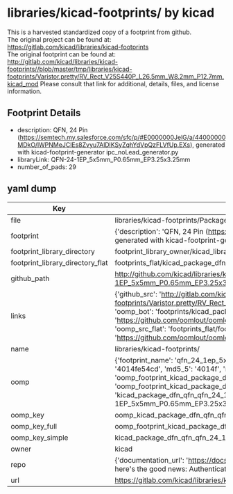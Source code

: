 # libraries/kicad-footprints/ by kicad  
This is a harvested standardized copy of a footprint from github.  
The original project can be found at:  
https://gitlab.com/kicad/libraries/kicad-footprints  
The original footprint can be found at:
http://gitlab.com/kicad/libraries/kicad-footprints//blob/master/tmp/libraries/kicad-footprints/Varistor.pretty/RV_Rect_V25S440P_L26.5mm_W8.2mm_P12.7mm.kicad_mod
Please consult that link for additional, details, files, and license information.  
## Footprint Details
* description: QFN, 24 Pin (https://semtech.my.salesforce.com/sfc/p/#E0000000JelG/a/44000000MDkO/lWPNMeJClEs8Zvyu7AlDlKSyZqhYdVpQzFLVfUp.EXs), generated with kicad-footprint-generator ipc_noLead_generator.py  
* libraryLink: QFN-24-1EP_5x5mm_P0.65mm_EP3.25x3.25mm  
* number_of_pads: 29  
## yaml dump  
| Key | Value |  
| --- | --- |  
| file | libraries/kicad-footprints/Package_DFN_QFN.pretty/QFN-24-1EP_5x5mm_P0.65mm_EP3.25x3.25mm.kicad_mod |  
| footprint | {'description': 'QFN, 24 Pin (https://semtech.my.salesforce.com/sfc/p/#E0000000JelG/a/44000000MDkO/lWPNMeJClEs8Zvyu7AlDlKSyZqhYdVpQzFLVfUp.EXs), generated with kicad-footprint-generator ipc_noLead_generator.py', 'libraryLink': 'QFN-24-1EP_5x5mm_P0.65mm_EP3.25x3.25mm', 'number_of_pads': 29} |  
| footprint_library_directory | footprint_library_owner/kicad_libraries/kicad-footprints/ |  
| footprint_library_directory_flat | footprints_flat/kicad_package_dfn_qfn_qfn_24_1ep_5x5mm_p0_65mm_ep3_25x3_25mm/working |  
| github_path | http://github.com/kicad/libraries/kicad-footprints//blob/master/tmp/libraries/kicad-footprints/Package_DFN_QFN.pretty/QFN-24-1EP_5x5mm_P0.65mm_EP3.25x3.25mm.kicad_mod |  
| links | {'github_src': 'http://gitlab.com/kicad/libraries/kicad-footprints//blob/master/tmp/libraries/kicad-footprints/Varistor.pretty/RV_Rect_V25S440P_L26.5mm_W8.2mm_P12.7mm.kicad_mod', 'github_src_repo': 'https://gitlab.com/kicad/libraries/kicad-footprints', 'oomp_bot': 'footprints/kicad_package_dfn_qfn_qfn_24_1ep_5x5mm_p0_65mm_ep3_25x3_25mm/working', 'oomp_bot_github': 'https://github.com/oomlout/oomlout_oomp_footprint_bot/tree/main/footprints/kicad_package_dfn_qfn_qfn_24_1ep_5x5mm_p0_65mm_ep3_25x3_25mm/working', 'oomp_src_flat': 'footprints_flat/footprints_flat/kicad_package_dfn_qfn_qfn_24_1ep_5x5mm_p0_65mm_ep3_25x3_25mm/working', 'oomp_src_flat_github': 'https://github.com/oomlout/oomlout_oomp_footprint_src/tree/main/footprints_flat/kicad_package_dfn_qfn_qfn_24_1ep_5x5mm_p0_65mm_ep3_25x3_25mm/working'} |  
| name | libraries/kicad-footprints/ |  
| oomp | {'footprint_name': 'qfn_24_1ep_5x5mm_p0_65mm_ep3_25x3_25mm', 'library_name': 'package_dfn_qfn', 'md5': '4014fe54cd1760d0dd4d67f2dc11c63c', 'md5_10': '4014fe54cd', 'md5_5': '4014f', 'md5_6': '4014fe', 'oomp_key': 'oomp_kicad_package_dfn_qfn_qfn_24_1ep_5x5mm_p0_65mm_ep3_25x3_25mm', 'oomp_key_extra': 'oomp_footprint_kicad_package_dfn_qfn_qfn_24_1ep_5x5mm_p0_65mm_ep3_25x3_25mm', 'oomp_key_full': 'oomp_footprint_kicad_package_dfn_qfn_qfn_24_1ep_5x5mm_p0_65mm_ep3_25x3_25mm_4014fe', 'oomp_key_simple': 'kicad_package_dfn_qfn_qfn_24_1ep_5x5mm_p0_65mm_ep3_25x3_25mm', 'original_filename': 'libraries/kicad-footprints/Package_DFN_QFN.pretty/QFN-24-1EP_5x5mm_P0.65mm_EP3.25x3.25mm.kicad_mod', 'owner_name': 'kicad'} |  
| oomp_key | oomp_kicad_package_dfn_qfn_qfn_24_1ep_5x5mm_p0_65mm_ep3_25x3_25mm |  
| oomp_key_full | oomp_footprint_kicad_package_dfn_qfn_qfn_24_1ep_5x5mm_p0_65mm_ep3_25x3_25mm |  
| oomp_key_simple | kicad_package_dfn_qfn_qfn_24_1ep_5x5mm_p0_65mm_ep3_25x3_25mm |  
| owner | kicad |  
| repo | {'documentation_url': 'https://docs.github.com/rest/overview/resources-in-the-rest-api#rate-limiting', 'message': "API rate limit exceeded for 84.66.173.59. (But here's the good news: Authenticated requests get a higher rate limit. Check out the documentation for more details.)"} |  
| url | https://gitlab.com/kicad/libraries/kicad-footprints |  

